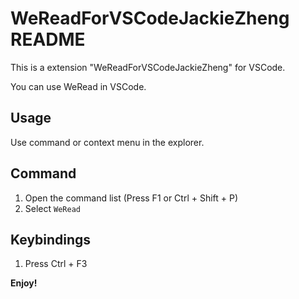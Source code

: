 # WeReadForVSCodeJackieZheng README

This is a extension "WeReadForVSCodeJackieZheng" for VSCode.

You can use WeRead in VSCode.

## Usage

Use command or context menu in the explorer.

## Command

1. Open the command list (Press F1 or Ctrl + Shift + P)
2. Select `WeRead`

## Keybindings

1. Press Ctrl + F3

**Enjoy!**
